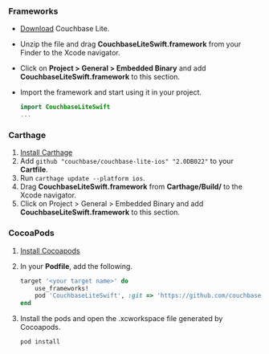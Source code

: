 <h3 class="tab">Frameworks</h3>

- [Download](https://www.couchbase.com/downloads) Couchbase Lite.
- Unzip the file and drag **CouchbaseLiteSwift.framework** from your Finder to the Xcode navigator.
- Click on **Project > General > Embedded Binary** and add **CouchbaseLiteSwift.framework** to this section.
- Import the framework and start using it in your project.

	```swift
	import CouchbaseLiteSwift
	...
	```

<h3 class="tab">Carthage</h3>

1. [Install Carthage](https://github.com/Carthage/Carthage#installing-carthage)
2. Add `github "couchbase/couchbase-lite-ios" "2.0DB022"` to your **Cartfile**.
3. Run `carthage update --platform ios`.
4. Drag **CouchbaseLiteSwift.framework** from **Carthage/Build/** to the Xcode navigator.
5. Click on Project > General > Embedded Binary and add **CouchbaseLiteSwift.framework** to this section.

<h3 class="tab">CocoaPods</h3>

1. [Install Cocoapods](https://guides.cocoapods.org/using/getting-started.html)
2. In your **Podfile**, add the following.

	```ruby
	target '<your target name>' do
		use_frameworks!
		pod 'CouchbaseLiteSwift', :git => 'https://github.com/couchbase/couchbase-lite-ios.git', :tag => '2.0DB022', :submodules => true
	end
	```

3. Install the pods and open the .xcworkspace file generated by Cocoapods.

	```ruby
	pod install
	```
